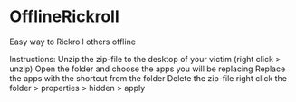 # OfflineRickroll
 Easy way to Rickroll others offline
 
 Instructions:
  Unzip the zip-file to the desktop of your victim (right click > unzip)
  Open the folder and choose the apps you will be replacing
  Replace the apps with the shortcut from the folder
  Delete the zip-file
  right click the folder > properties > hidden > apply
